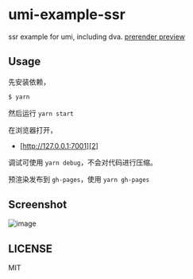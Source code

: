 # umi-example-ssr

ssr example for umi, including dva. [prerender preview](https://umijs.github.io/umi-example-ssr)

## Usage

先安装依赖，

```js
$ yarn
```

然后运行 `yarn start`

在浏览器打开，

* [http://127.0.0.1:7001][2]

调试可使用 `yarn debug`，不会对代码进行压缩。

预渲染发布到 `gh-pages`，使用 `yarn gh-pages`

## Screenshot

![image](https://user-images.githubusercontent.com/13595509/59816117-710db780-934d-11e9-9521-6e01e63f252b.png)


## LICENSE

MIT

[1]:	https://github.com/umijs/umi/pull/2543
[2]:	http://127.0.0.1:7001
[3]:	http://127.0.0.1:8000
